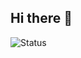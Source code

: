 ## Hi there 👋
![Status]([https://github.com/MarcelloAM/MarcelloAM/blob/main/profile-3d-contrib/profile-gitblock.svg](https://github.com/MarcelloAM/MarcelloAM/blob/main/profile-3d-contrib/profile-night-green.svg))
<!--
**MarcelloAM/MarcelloAM** is a ✨ _special_ ✨ repository because its `README.md` (this file) appears on your GitHub profile.

Here are some ideas to get you started:

- 🔭 I’m currently working on ...
- 🌱 I’m currently learning ...
- 👯 I’m looking to collaborate on ...
- 🤔 I’m looking for help with ...
- 💬 Ask me about ...
- 📫 How to reach me: ...
- 😄 Pronouns: ...
- ⚡ Fun fact: ...
-->
